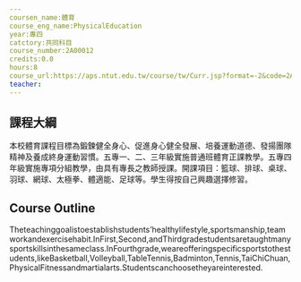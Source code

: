 ```yaml
---
coursen_name:體育
course_eng_name:PhysicalEducation
year:專四
catctory:共同科目
course_number:2A00012
credits:0.0
hours:8
course_url:https://aps.ntut.edu.tw/course/tw/Curr.jsp?format=-2&code=2A00012
teacher:
---
```


## 課程大綱

本校體育課程目標為鍛鍊健全身心、促進身心健全發展、培養運動道德、發揚團隊精神及養成終身運動習慣。五專一、二、三年級實施普通班體育正課教學。五專四年級實施專項分組教學，由具有專長之教師授課。開課項目：籃球、排球、桌球、羽球、網球、太極拳、體適能、足球等。學生得按自己興趣選擇修習。


## Course Outline

Theteachinggoalistoestablishstudents’healthylifestyle,sportsmanship,teamworkandexercisehabit.InFirst,Second,andThirdgradestudentsaretaughtmanysportskillsinthesameclass.InFourthgrade,weareofferingspecificsportstothestudents,likeBasketball,Volleyball,TableTennis,Badminton,Tennis,TaiChiChuan,PhysicalFitnessandmartialarts.Studentscanchoosetheyareinterested.

